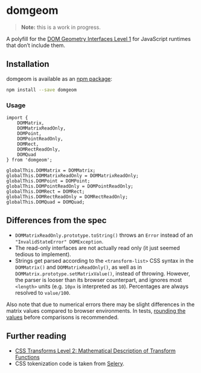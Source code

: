 # domgeom

> __Note:__ this is a work in progress.

A polyfill for the [DOM Geometry Interfaces Level 1](https://drafts.fxtf.org/geometry/) for JavaScript runtimes that don’t include them.

## Installation

domgeom is available as an [npm package](http://npmjs.com/package/domgeom):

```bash
npm install --save domgeom
```

### Usage

```
import { 
	DOMMatrix, 
	DOMMatrixReadOnly, 
	DOMPoint, 
	DOMPointReadOnly, 
	DOMRect,
	DOMRectReadOnly, 
	DOMQuad 
} from 'domgeom';

globalThis.DOMMatrix = DOMMatrix;
globalThis.DOMMatrixReadOnly = DOMMatrixReadOnly;
globalThis.DOMPoint = DOMPoint;
globalThis.DOMPointReadOnly = DOMPointReadOnly;
globalThis.DOMRect = DOMRect;
globalThis.DOMRectReadOnly = DOMRectReadOnly;
globalThis.DOMQuad = DOMQuad;
```

## Differences from the spec

* `DOMMatrixReadOnly.prototype.toString()` throws an `Error` instead of an `"InvalidStateError" DOMException`.
* The read-only interfaces are not actually read only (it just seemed tedious to implement). 
* Strings get parsed according to the `<transform-list>` CSS syntax in the `DOMMatrix()` and `DOMMatrixReadOnly()`, as well as in `DOMMatrix.prototype.setMatrixValue()`, instead of throwing. However, the parser is looser than its browser counterpart, and ignores most `<length>` units (e.g. `10px` is interpreted as `10`). Percentages are always resolved to `value/100`.

Also note that due to numerical errors there may be slight differences in the matrix values compared to browser environments. In tests, [rounding the values](https://github.com/danburzo/domgeom/blob/main/test/util.js) before comparisons is recommended.

## Further reading

* [CSS Transforms Level 2: Mathematical Description of Transform Functions](https://drafts.csswg.org/css-transforms-2/#mathematical-description)
* CSS tokenization code is taken from [Selery](https://github.com/danburzo/selery/).